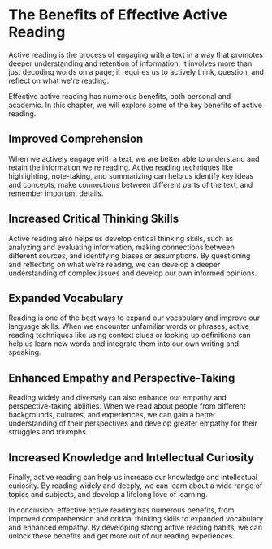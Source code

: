 The Benefits of Effective Active Reading
=================================================================================

Active reading is the process of engaging with a text in a way that promotes deeper understanding and retention of information. It involves more than just decoding words on a page; it requires us to actively think, question, and reflect on what we're reading.

Effective active reading has numerous benefits, both personal and academic. In this chapter, we will explore some of the key benefits of active reading.

Improved Comprehension
----------------------

When we actively engage with a text, we are better able to understand and retain the information we're reading. Active reading techniques like highlighting, note-taking, and summarizing can help us identify key ideas and concepts, make connections between different parts of the text, and remember important details.

Increased Critical Thinking Skills
----------------------------------

Active reading also helps us develop critical thinking skills, such as analyzing and evaluating information, making connections between different sources, and identifying biases or assumptions. By questioning and reflecting on what we're reading, we can develop a deeper understanding of complex issues and develop our own informed opinions.

Expanded Vocabulary
-------------------

Reading is one of the best ways to expand our vocabulary and improve our language skills. When we encounter unfamiliar words or phrases, active reading techniques like using context clues or looking up definitions can help us learn new words and integrate them into our own writing and speaking.

Enhanced Empathy and Perspective-Taking
---------------------------------------

Reading widely and diversely can also enhance our empathy and perspective-taking abilities. When we read about people from different backgrounds, cultures, and experiences, we can gain a better understanding of their perspectives and develop greater empathy for their struggles and triumphs.

Increased Knowledge and Intellectual Curiosity
----------------------------------------------

Finally, active reading can help us increase our knowledge and intellectual curiosity. By reading widely and deeply, we can learn about a wide range of topics and subjects, and develop a lifelong love of learning.

In conclusion, effective active reading has numerous benefits, from improved comprehension and critical thinking skills to expanded vocabulary and enhanced empathy. By developing strong active reading habits, we can unlock these benefits and get more out of our reading experiences.


